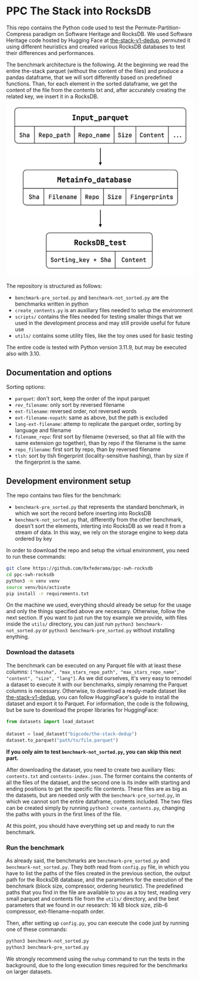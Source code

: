 # PPC The Stack into RocksDB

This repo contains the Python code used to test the Permute-Partition-Compress paradigm on Software Heritage and RocksDB. We used Software Heritage code hosted by Hugging Face at [the-stack-v1-dedup](https://huggingface.co/datasets/bigcode/the-stack-dedup), permuted it using different heuristics and created various RocksDB databases to test their differences and performances.

The benchmark architecture is the following. At the beginning we read the entire the-stack parquet (without the content of the files) and produce  a pandas dataframe, that we will sort differently based on predefined functions. Than, for each element in the sorted dataframe, we get the content of the file from the contents txt and, after accurately creating the related key, we insert it in a RocksDB. ![benchmark architecture](utils/benchmark_architecture.png)

The repository is structured as follows:
- `benchmark-pre_sorted.py` and `benchmark-not_sorted.py` are the benchmarks written in python
- `create_contents.py` is an auxiliary files needed to setup the environment
- `scripts/` contains the files needed for testing smaller things that we used in the development process and may still provide useful for future use
- `utils/` contains some utility files, like the toy ones used for basic testing

The entire code is tested with Python version 3.11.9, but may be executed also with 3.10.

## Documentation and options
Sorting options:
- `parquet`: don't sort, keep the order of the input parquet
- `rev_filename`: only sort by reversed filename
- `ext-filename`: reversed order, not reversed words
- `ext-filename-nopath`: same as above, but the path is excluded
- `lang-ext-filename`: attemp to replicate the parquet order, sorting by language and filename
- `filename_repo`: first sort by filename (reversed, so that all file with the same extension go together), than by repo if the filename is the same
- `repo_filename`: first sort by repo, than by reversed filename
- `tlsh`: sort by tlsh fingerprint (locality-sensitive hashing), than by size if the fingerprint is the same.

## Development environment setup
The repo contains two files for the benchmark:
- `benchmark-pre_sorted.py` that represents the standard benchmark, in which we sort the record before inserting into RocksDB
- `benchmark-not_sorted.py` that, differently from the other benchmark, doesn't sort the elements, interting into RocksDB as we read it from a stream of data. In this way, we rely on the storage engine to keep data ordered by key

In order to download the repo and setup the virtual environment, you need to run these commands:
```bash
git clone https://github.com/0xfederama/ppc-swh-rocksdb
cd ppc-swh-rocksdb
python3 -m venv venv
source venv/bin/activate
pip install -r requirements.txt
```

On the machine we used, everything should already be setup for the usage and only the things specified above are necessary. Otherwise, follow the next section. If you want to just run the toy example we provide, with files inside the `utils/` directory, you can just run `python3 benchmark-not_sorted.py` or `python3 benchmark-pre_sorted.py` without installing enything.

### Download the datasets
The benchmark can be executed on any Parquet file with at least these columns: `["hexsha", "max_stars_repo_path", "max_stars_repo_name", "content", "size", "lang"]`. As we did ourselves, it's very easy to remodel a dataset to execute it with our benchmarks, simply renaming the Parquet columns is necessary. Otherwise, to download a ready-made dataset like [the-stack-v1-dedup](https://huggingface.co/datasets/bigcode/the-stack-dedup), you can follow HuggingFace's guide to install the dataset and export it to Parquet. For information, the code is the following, but be sure to download the proper libraries for HuggingFace:
```python
from datasets import load_dataset

dataset = load_dataset("bigcode/the-stack-dedup")
dataset.to_parquet("path/to/file.parquet")
```

**If you only aim to test `benchmark-not_sorted.py`, you can skip this next part.**

After downloading the dataset, you need to create two auxiliary files: `contents.txt` and `contents-index.json`. The former contains the contents of all the files of the dataset, and the second one is its index with starting and ending positions to get the specific file contents. These files are as big as the datasets, but are needed only with the `benchmark-pre_sorted.py`, in which we cannot sort the entire dataframe, contents included. The two files can be created simply by running `python3 create_contents.py`, changing the paths with yours in the first lines of the file.

At this point, you should have everything set up and ready to run the benchmark.

### Run the benchmark
As already said, the benchmarks are `benchmark-pre_sorted.py` and `benchmark-not_sorted.py`. They both read from `config.py` file, in which you have to list the paths of the files created in the previous section, the output path for the RocksDB database, and the parameters for the execution of the benchmark (block size, compressor, ordering heuristic). The predefined paths that you find in the file are available to you as a toy test, reading very small parquet and contents file from the `utils/` directory, and the best parameters that we found in our research: 16 kB block size, zlib-6 compressor, ext-filename-nopath order.

Then, after setting up `config.py`, you can execute the code just by running one of these commands:
```bash
python3 benchmark-not_sorted.py
python3 benchmark-pre_sorted.py
```

We strongly recommend using the `nohup` command to run the tests in the background, due to the long execution times required for the benchmarks on larger datasets.